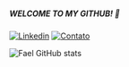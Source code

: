 ##### WELCOME TO MY GITHUB! 🤙

[![Linkedin](https://img.shields.io/badge/LinkedIn-0077B5?style=for-the-badge&logo=linkedin&logoColor=white)](https://www.linkedin.com/in/rafaelxavier3/) [![Contato](https://img.shields.io/badge/Gmail-D14836?style=for-the-badge&logo=gmail&logoColor=white)](mailto:rafaelxvrr@gmail.com)

![Fael GitHub stats](https://github-readme-stats.vercel.app/api?username=rafaelxavier3&show_icons=true&theme=dracula)

